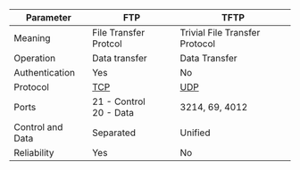 
| Parameter        | FTP                         | TFTP                           |
| ---------------- | --------------------------- | ------------------------------ |
| Meaning          | File Transfer Protcol       | Trivial File Transfer Protocol |
| Operation        | Data transfer               | Data Transfer                  |
| Authentication   | Yes                         | No                             |
| Protocol         | [TCP](./TCP.md)             | [UDP](./UDP.md)                |
| Ports            | 21 - Control <br> 20 - Data | 3214, 69, 4012                 |
| Control and Data | Separated                   | Unified                        |
| Reliability      | Yes                         | No                             |

